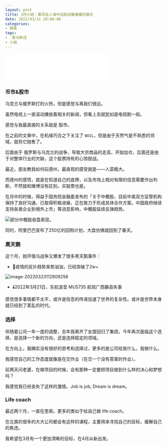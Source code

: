 ```yaml
---
layout: post
title: 3月小结｜乘风在人海中远航迎着暖暖的晨光
date: 2022/03/31 20:00:00
categories:
- 随笔
tags:
-  爱与鲜活
- 小结
---
```


<iframe width=330 height=86 src="//music.163.com/outchain/player?type=2&id=1926216108&auto=1&height=66"  frameborder="no" border="0" marginwidth="0" marginheight="0" ></iframe>

### 币市&股市

乌克兰与俄罗斯打的火热，但是感觉与离我们很远。

虽然电视上一直滚动播放着相关的新闻，但看上去就犹如是电视剧一般。

感觉与我最直接的关系就是 股市。



在之前的文章中，在机缘巧合之下关注了 `BOIL`，但是由于天然气是不熟悉的领域，就将它抛售了。

后面由于 俄罗斯与乌克兰的战争，导致大宗商品的走高，开始加仓，后面还是由于对整体行业的欠缺，这个股票持有的心惊胆战。



最近，朋友教我如何玩德州，最直观的感受就是——人菜瘾大。

而德州的感悟，就是在知道自己的底牌，以及市场上相对有限的信息需要作出判断，不然就和赌博没有区别。买股票也是。



在月中的时候，得益于国务院金融委发布的「关于中概股，目前中美双方监管机构保持了良好沟通，已取得积极进展，正在致力于形成具体合作方案。中国政府继续支持各类企业到境外上市」等消息影响，中概股延续反弹趋势。

![部分中概股收盘表现。](https://pics.naaln.com/blog/2022-03-23-9d230d.jpeg-basicBlog)

同时，阿里巴巴宣布了250亿的回购计划，大盘仿佛就回到了春天。



### 黑天鹅

这个月，抛开俄乌战争又爆发了很多黑天鹅事件：

* 🦠疫情的反扑趋势来势汹汹，已经突破了2w+

![image-20220323112809256](https://pics.naaln.com/blog/2022-03-23-012710.png-basicBlog)

* 🕯️2022年3月21日，东航波音 MU5735 航班广西藤县失事



感觉很多事情都不太平，或许是信息的传递加速了世界的复杂性。或许是世界本身就已经到了紊乱的时代。



### 选择

伴随着公司一年一度的调整，去年我离开了友盟回归了集团，今年再次面临这个选择，是选择一个新的方向，还是选择稳定的领域。

在方向上，我确实没有很好的思考和选择过，更多的是公司给我什么，我做什么。

我感觉自己的工作态度就像是在交作业（在交一个没有答案的作业）。

前两天问老婆，在做项目的时候，会有那种一定要把项目做到什么样的决心和梦想吗？

我感觉我已经丧失了这样的激情。Job is job, Dream is dream。



### Life coach

最近两个月，一直在思索。更多的类似于给自己做 life coach。

在北美的很多的大大公司都会有这样的课程，主要用来寻找自己的目标，缓解自己的焦虑。



我希望在3月有一个更加清晰的目标，在4月从新出发。

